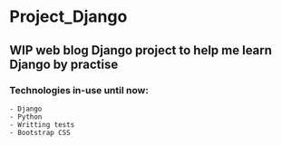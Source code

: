 # Project_Django
## WIP web blog Django project to help me learn Django by practise
### Technologies in-use until now:
    - Django
    - Python
    - Writting tests
    - Bootstrap CSS
